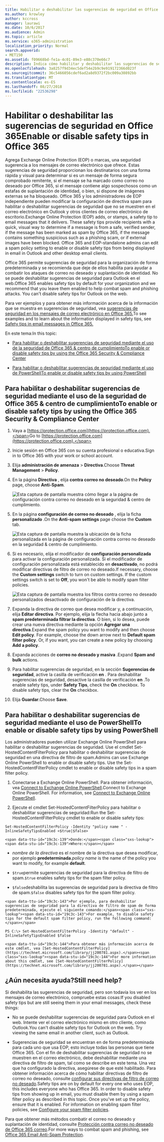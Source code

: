 ```yaml
---
title: Habilitar o deshabilitar las sugerencias de seguridad en Office 365
ms.author: krowley
author: kccross
manager: laurawi
ms.date: 10/6/2017
ms.audience: Admin
ms.topic: article
ms.service: o365-administration
localization_priority: Normal
search.appverid:
- MET150
ms.assetid: f09668bd-fe1a-4c01-89e3-e88c370e66c7
description: Indica cómo habilitar y deshabilitar las sugerencias de seguridad en los mensajes de correo electrónico de los administradores de Office 365 y elevación de privilegios.
ms.openlocfilehash: 3a8257f9d34ec5def54e2b9c9e919172366d023f
ms.sourcegitcommit: 36c5466056cdef6ad2a8d9372f2bc009a30892bb
ms.translationtype: MT
ms.contentlocale: es-ES
ms.lasthandoff: 08/27/2018
ms.locfileid: "22536298"
---
```

# <a name="enable-or-disable-safety-tips-in-office-365"></a><span data-ttu-id="19c3c-103">Habilitar o deshabilitar las sugerencias de seguridad en Office 365</span><span class="sxs-lookup"><span data-stu-id="19c3c-103">Enable or disable safety tips in Office 365</span></span>

<span data-ttu-id="19c3c-p101">Agrega Exchange Online Protection (EOP) o marcas, una seguridad sugerencia a los mensajes de correo electrónico que ofrece. Estas sugerencias de seguridad proporcionan los destinatarios con una forma rápida y visual para determinar si es un mensaje de forma segura comprobado remitente, si el mensaje se ha marcado como correo no deseado por Office 365, si el mensaje contiene algo sospechosos como un estafas de suplantación de identidad, o bien, si dispone de imágenes externas se ha bloqueado. Office 365 y los administradores de EOP independiente pueden modificar la configuración de directiva spam para habilitar o deshabilitar sugerencias de seguridad que no se muestren en el correo electrónico en Outlook y otros clientes de correo electrónico de escritorio.</span><span class="sxs-lookup"><span data-stu-id="19c3c-p101">Exchange Online Protection (EOP) adds, or stamps, a safety tip to email messages that it delivers. These safety tips provide recipients with a quick, visual way to determine if a message is from a safe, verified sender, if the message has been marked as spam by Office 365, if the message contains something suspicious such as a phishing scam, or if external images have been blocked. Office 365 and EOP-standalone admins can edit a spam policy setting to enable or disable safety tips from being displayed in email in Outlook and other desktop email clients.</span></span> 
  
<span data-ttu-id="19c3c-p102">Office 365 permite sugerencias de seguridad para la organización de forma predeterminada y se recomienda que deje de ellos habilita para ayudar a combatir los ataques de correo no deseado y suplantación de identidad. No se puede deshabilitar sugerencias de seguridad para Outlook en el web.</span><span class="sxs-lookup"><span data-stu-id="19c3c-p102">Office 365 enables safety tips by default for your organization and we recommend that you leave them enabled to help combat spam and phishing attacks. You can't disable safety tips for Outlook on the web.</span></span>
  
<span data-ttu-id="19c3c-109">Para ver ejemplos y para obtener más información acerca de la información que se muestra en sugerencias de seguridad, vea [sugerencias de seguridad en los mensajes de correo electrónico en Office 365.](safety-tips-in-office-365.md)</span><span class="sxs-lookup"><span data-stu-id="19c3c-109">To see examples and to learn about the information displayed in safety tips, see [Safety tips in email messages in Office 365.](safety-tips-in-office-365.md)</span></span>
  
<span data-ttu-id="19c3c-110">En este tema:</span><span class="sxs-lookup"><span data-stu-id="19c3c-110">In this topic:</span></span>
  
- [<span data-ttu-id="19c3c-111">Para habilitar o deshabilitar sugerencias de seguridad mediante el uso de la seguridad de Office 365 &amp; centro de cumplimiento</span><span class="sxs-lookup"><span data-stu-id="19c3c-111">To enable or disable safety tips by using the Office 365 Security &amp; Compliance Center</span></span>](enable-or-disable-safety-tips.md#SandCCsafetytip)
    
- [<span data-ttu-id="19c3c-112">Para habilitar o deshabilitar sugerencias de seguridad mediante el uso de PowerShell</span><span class="sxs-lookup"><span data-stu-id="19c3c-112">To enable or disable safety tips by using PowerShell</span></span>](enable-or-disable-safety-tips.md#pshellsafetytip)
    
## <a name="to-enable-or-disable-safety-tips-by-using-the-office-365-security-amp-compliance-center"></a><span data-ttu-id="19c3c-113">Para habilitar o deshabilitar sugerencias de seguridad mediante el uso de la seguridad de Office 365 &amp; centro de cumplimiento</span><span class="sxs-lookup"><span data-stu-id="19c3c-113">To enable or disable safety tips by using the Office 365 Security &amp; Compliance Center</span></span>
<span data-ttu-id="19c3c-114"><a name="SandCCsafetytip"> </a></span><span class="sxs-lookup"><span data-stu-id="19c3c-114"></span></span>

1. <span data-ttu-id="19c3c-115">Vaya a [https://protection.office.com](https://protection.office.com).</span><span class="sxs-lookup"><span data-stu-id="19c3c-115">Go to [https://protection.office.com](https://protection.office.com).</span></span>
    
2. <span data-ttu-id="19c3c-116">Inicie sesión en Office 365 con su cuenta profesional o educativa.</span><span class="sxs-lookup"><span data-stu-id="19c3c-116">Sign in to Office 365 with your work or school account.</span></span>
    
3. <span data-ttu-id="19c3c-117">Elija **administración de amenaza** \> **Directiva**.</span><span class="sxs-lookup"><span data-stu-id="19c3c-117">Choose **Threat Management** \> **Policy**.</span></span> 
    
4. <span data-ttu-id="19c3c-118">En la página **Directiva** , elija **contra correo no deseado**.</span><span class="sxs-lookup"><span data-stu-id="19c3c-118">On the **Policy** page, choose **Anti-Spam**.</span></span>
    
    ![Esta captura de pantalla muestra cómo llegar a la página de configuración contra correo no deseado en la seguridad &amp; centro de cumplimiento.](media/b8eb2ee3-2eb1-4ea2-b138-f6d7fb2e23de.png)
  
5. <span data-ttu-id="19c3c-120">En la página **configuración de correo no deseado** , elija la ficha **personalizado** .</span><span class="sxs-lookup"><span data-stu-id="19c3c-120">On the **Anti-spam settings** page choose the **Custom** tab.</span></span> 
    
    ![Esta captura de pantalla muestra la ubicación de la ficha personalizada en la página de configuración contra correo no deseado en la seguridad &amp; centro de cumplimiento.](media/1d688d23-e6f3-4de5-84a7-e8ce31786193.png)
  
6. <span data-ttu-id="19c3c-p103">Si es necesario, elija el modificador de **configuración personalizada** para activar la configuración personalizada. Si el modificador de configuración personalizada está establecido en **desactivado**, no podrá modificar directivas de filtro de correo no deseado.</span><span class="sxs-lookup"><span data-stu-id="19c3c-p103">If necessary, choose the **Custom settings** switch to turn on custom settings. If the custom settings switch is set to **Off**, you won't be able to modify spam filter policies.</span></span>
    
    ![Esta captura de pantalla muestra los filtros contra correo no deseado personalizados desactivado de configuración de la directiva.](media/94f900ad-b556-4a31-a3ac-acfcd72e71b8.png)
  
7. <span data-ttu-id="19c3c-p104">Expanda la directiva de correo que desea modificar y, a continuación, elija **Editar directiva**. Por ejemplo, elija la flecha hacia abajo junto a **spam predeterminada filtrar la directiva**. O bien, si lo desea, puede crear una nueva directiva mediante la opción **Agregar una directiva**.</span><span class="sxs-lookup"><span data-stu-id="19c3c-p104">Expand the spam policy you want to modify and then choose **Edit policy**. For example, choose the down arrow next to **Default spam filter policy**. Or, if you want, you can create a new policy by choosing **Add a policy**.</span></span>
    
8. <span data-ttu-id="19c3c-128">Expanda acciones de **correo no deseado y masiva** .</span><span class="sxs-lookup"><span data-stu-id="19c3c-128">Expand **Spam and bulk** actions.</span></span> 
    
9. <span data-ttu-id="19c3c-p105">Para habilitar sugerencias de seguridad, en la sección **Sugerencias de seguridad**, active la casilla de verificación **en** . Para deshabilitar sugerencias de seguridad, desactive la casilla de verificación **en** .</span><span class="sxs-lookup"><span data-stu-id="19c3c-p105">To enable safety tips, under **Safety Tips**, check the **On** checkbox. To disable safety tips, clear the **On** checkbox.</span></span> 
    
10. <span data-ttu-id="19c3c-131">Elija **Guardar**.</span><span class="sxs-lookup"><span data-stu-id="19c3c-131">Choose **Save**.</span></span>
    
## <a name="to-enable-or-disable-safety-tips-by-using-powershell"></a><span data-ttu-id="19c3c-132">Para habilitar o deshabilitar sugerencias de seguridad mediante el uso de PowerShell</span><span class="sxs-lookup"><span data-stu-id="19c3c-132">To enable or disable safety tips by using PowerShell</span></span>
<span data-ttu-id="19c3c-133"><a name="pshellsafetytip"> </a></span><span class="sxs-lookup"><span data-stu-id="19c3c-133"></span></span>

<span data-ttu-id="19c3c-p106">Los administradores pueden utilizar Exchange Online PowerShell para habilitar o deshabilitar sugerencias de seguridad. Use el cmdlet Set-HostedContentFilterPolicy para habilitar o deshabilitar sugerencias de seguridad en una directiva de filtro de spam.</span><span class="sxs-lookup"><span data-stu-id="19c3c-p106">Admins can use Exchange Online PowerShell to enable or disable safety tips. Use the Set-HostedContentFilterPolicy cmdlet to enable or disable safety tips in a spam filter policy.</span></span>
  
1. <span data-ttu-id="19c3c-p107">Conectarse a Exchange Online PowerShell. Para obtener información, vea [Connect to Exchange Online PowerShell](http://go.microsoft.com/fwlink/p/?LinkId=396554).</span><span class="sxs-lookup"><span data-stu-id="19c3c-p107">Connect to Exchange Online PowerShell. For information, see [Connect to Exchange Online PowerShell](http://go.microsoft.com/fwlink/p/?LinkId=396554).</span></span>
    
2. <span data-ttu-id="19c3c-138">Ejecute el cmdlet Set-HostedContentFilterPolicy para habilitar o deshabilitar sugerencias de seguridad:</span><span class="sxs-lookup"><span data-stu-id="19c3c-138">Run the Set-HostedContentFilterPolicy cmdlet to enable or disable safety tips:</span></span>
    
  ```
  Set-HostedContentFilterPolicy -Identity "policy name " -InlineSafetyTipsEnabled <$true|$false>
  ```

    <span data-ttu-id="19c3c-139">Donde:</span><span class="sxs-lookup"><span data-stu-id="19c3c-139">Where:</span></span>
    
  -  <span data-ttu-id="19c3c-140">*nombre de la directiva* es el nombre de la directiva que desea modificar, por ejemplo **predeterminada**.</span><span class="sxs-lookup"><span data-stu-id="19c3c-140">*policy name*  is the name of the policy you want to modify, for example **default**.</span></span>
    
  -  <span data-ttu-id="19c3c-141">`$true`permite sugerencias de seguridad para la directiva de filtro de spam.</span><span class="sxs-lookup"><span data-stu-id="19c3c-141">`$true` enables safety tips for the spam filter policy.</span></span> 
    
  -  <span data-ttu-id="19c3c-142">`$false`deshabilita las sugerencias de seguridad para la directiva de filtro de spam.</span><span class="sxs-lookup"><span data-stu-id="19c3c-142">`$false` disables safety tips for the spam filter policy.</span></span> 
    
    <span data-ttu-id="19c3c-143">Por ejemplo, para deshabilitar sugerencias de seguridad para la directiva de filtro de spam de forma predeterminada, ejecute el siguiente comando:</span><span class="sxs-lookup"><span data-stu-id="19c3c-143">For example, to disable safety tips for the default spam filter policy, run the following command:</span></span>
    
  ```
  PS C:\> Set-HostedContentFilterPolicy -Identity "default" -InlineSafetyTipsEnabled $false
  ```

    <span data-ttu-id="19c3c-144">Para obtener más información acerca de este cmdlet, vea [Set-HostedContentFilterPolicy](https://technet.microsoft.com/library/jj200781.aspx).</span><span class="sxs-lookup"><span data-stu-id="19c3c-144">For more information about this cmdlet, see [Set-HostedContentFilterPolicy](https://technet.microsoft.com/library/jj200781.aspx).</span></span>
    
## <a name="still-need-help"></a><span data-ttu-id="19c3c-145">¿Aún necesita ayuda?</span><span class="sxs-lookup"><span data-stu-id="19c3c-145">Still need help?</span></span>
<span data-ttu-id="19c3c-146"><a name="pshellsafetytip"> </a></span><span class="sxs-lookup"><span data-stu-id="19c3c-146"></span></span>

<span data-ttu-id="19c3c-147">Si deshabilita las sugerencias de seguridad, pero son todavía los ver en los mensajes de correo electrónico, compruebe estas cosas:</span><span class="sxs-lookup"><span data-stu-id="19c3c-147">If you disabled safety tips but are still seeing them in your email messages, check these things:</span></span>
  
- <span data-ttu-id="19c3c-p108">No se puede deshabilitar sugerencias de seguridad para Outlook en el web. Intente ver el correo electrónico mismo en otro cliente, como Outlook.</span><span class="sxs-lookup"><span data-stu-id="19c3c-p108">You can't disable safety tips for Outlook on the web. Try viewing the same email in another client, such as Outlook.</span></span>
    
- <span data-ttu-id="19c3c-p109">Sugerencias de seguridad se encuentran en de forma predeterminada para cada uno que usa EOP, esto incluye todas las personas que tiene Office 365. Con el fin de deshabilitar sugerencias de seguridad no se muestren en el correo electrónico, debe deshabilitar mediante una directiva de filtro de spam, tal como se describe en este tema. Una vez que ha configurado la directiva, asegúrese de que esté habilitado. Para obtener información acerca de cómo habilitar directivas de filtro de correo no deseado, consulte [configurar sus directivas de filtro de correo no deseado](https://technet.microsoft.com/library/jj200684.aspx).</span><span class="sxs-lookup"><span data-stu-id="19c3c-p109">Safety tips are on by default for every one who uses EOP, this includes everyone who has Office 365. In order to disable safety tips from showing up in email, you must disable them by using a spam filter policy as described in this topic. Once you've set up the policy, ensure that it is enabled. For information on enabling spam filter policies, see [Configure your spam filter policies](https://technet.microsoft.com/library/jj200684.aspx).</span></span>
    
<span data-ttu-id="19c3c-154">Para que obtener más métodos combatir el correo no deseado y suplantación de identidad, consulte [Protección contra correo no deseado de Office 365 correo](anti-spam-protection.md).</span><span class="sxs-lookup"><span data-stu-id="19c3c-154">For more ways to combat spam and phishing, see [Office 365 Email Anti-Spam Protection](anti-spam-protection.md).</span></span>
  

